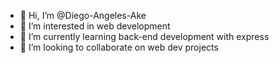 - 👋 Hi, I’m @Diego-Angeles-Ake
- 👀 I’m interested in web development
- 🌱 I’m currently learning back-end development with express
- 💞️ I’m looking to collaborate on web dev projects

<!---
Diego-Angeles-Ake/Diego-Angeles-Ake is a ✨ special ✨ repository because its `README.md` (this file) appears on your GitHub profile.
You can click the Preview link to take a look at your changes.
--->
